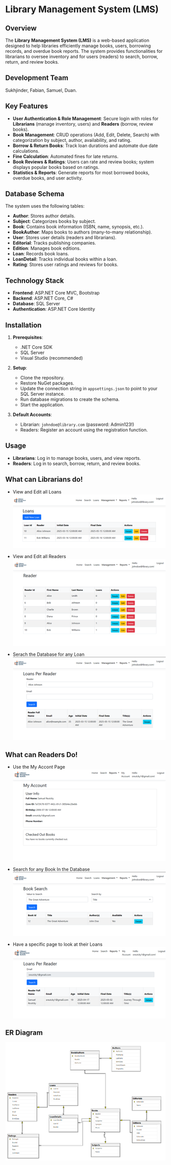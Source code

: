 # Library Management System (LMS)

## Overview
The **Library Management System (LMS)** is a web-based application designed to help libraries efficiently manage books, users, borrowing records, and overdue book reports. The system provides functionalities for librarians to oversee inventory and for users (readers) to search, borrow, return, and review books.

## Development Team
Sukhjinder, Fabian, Samuel, Duan.

## Key Features
- **User Authentication & Role Management**: Secure login with roles for **Librarians** (manage inventory, users) and **Readers** (borrow, review books).
- **Book Management**: CRUD operations (Add, Edit, Delete, Search) with categorization by subject, author, availability, and rating.
- **Borrow & Return Books**: Track loan durations and automate due date calculations.
- **Fine Calculation**: Automated fines for late returns.
- **Book Reviews & Ratings**: Users can rate and review books; system displays popular books based on ratings.
- **Statistics & Reports**: Generate reports for most borrowed books, overdue books, and user activity.

## Database Schema
The system uses the following tables:
- **Author**: Stores author details.
- **Subject**: Categorizes books by subject.
- **Book**: Contains book information (ISBN, name, synopsis, etc.).
- **BookAuthor**: Maps books to authors (many-to-many relationship).
- **User**: Stores user details (readers and librarians).
- **Editorial**: Tracks publishing companies.
- **Edition**: Manages book editions.
- **Loan**: Records book loans.
- **LoanDetail**: Tracks individual books within a loan.
- **Rating**: Stores user ratings and reviews for books.

## Technology Stack
- **Frontend**: ASP.NET Core MVC, Bootstrap
- **Backend**: ASP.NET Core, C#
- **Database**: SQL Server
- **Authentication**: ASP.NET Core Identity

## Installation
1. **Prerequisites**:
   - .NET Core SDK
   - SQL Server
   - Visual Studio (recommended)

2. **Setup**:
   - Clone the repository.
   - Restore NuGet packages.
   - Update the connection string in `appsettings.json` to point to your SQL Server instance.
   - Run database migrations to create the schema.
   - Start the application.

3. **Default Accounts**:
   - Librarian: `johndoe@library.com` (password: Admin123!)
   - Readers: Register an account using the registration function.

## Usage
- **Librarians**: Log in to manage books, users, and view reports.
- **Readers**: Log in to search, borrow, return, and review books.

## What can Librarians do!
- View and Edit all Loans
![Loan Edit Page](./ReadmeImages/Loans.png)

- View and Edit all Readers
![Reader Edit Page](./ReadmeImages/Readers-dashboard.png)

- Serach the Database for any Loan
![Loan Search Page](./ReadmeImages/SearhLoans.png)


## What can Readers Do!
- Use the My Accont Page
![My Account Page](./ReadmeImages/MyAccountView.png)

- Search for any Book In the Database
![Book Search Page](./ReadmeImages/Search.png)

- Have a specific page to look at their Loans
![Reader Loans Page](./ReadmeImages/MyLoans%20Page.png)

## ER Diagram
![ER Diagram](./ReadmeImages/erDiagram.png)
